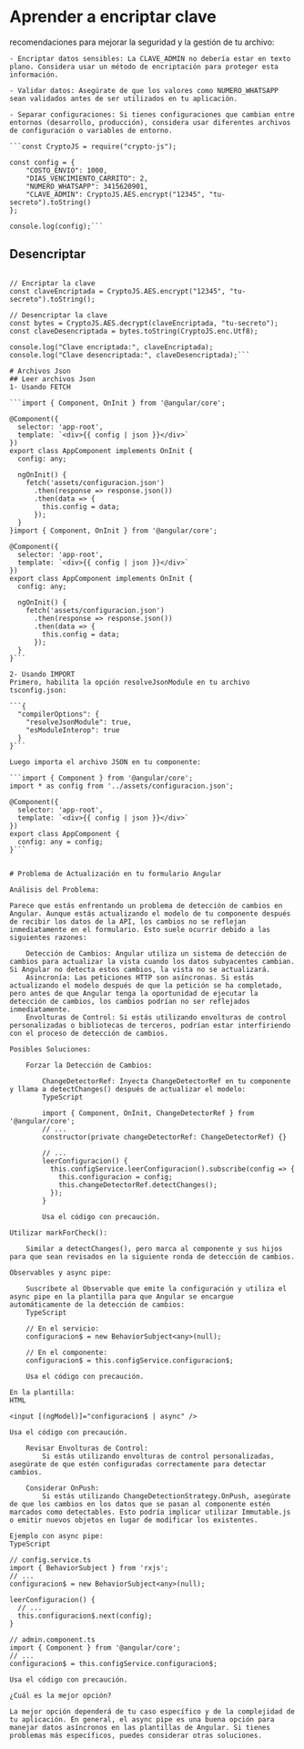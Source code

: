 # Aprender a encriptar clave 
 recomendaciones para mejorar la seguridad y la gestión de tu archivo:

    - Encriptar datos sensibles: La CLAVE_ADMIN no debería estar en texto plano. Considera usar un método de encriptación para proteger esta información.
    
    - Validar datos: Asegúrate de que los valores como NUMERO_WHATSAPP sean validados antes de ser utilizados en tu aplicación.
    
    - Separar configuraciones: Si tienes configuraciones que cambian entre entornos (desarrollo, producción), considera usar diferentes archivos de configuración o variables de entorno.

    ```const CryptoJS = require("crypto-js");

    const config = {
        "COSTO_ENVIO": 1000,
        "DIAS_VENCIMIENTO_CARRITO": 2,
        "NUMERO_WHATSAPP": 3415620901,
        "CLAVE_ADMIN": CryptoJS.AES.encrypt("12345", "tu-secreto").toString()
    };

    console.log(config);```

## Desencriptar

```const CryptoJS = require("crypto-js");

// Encriptar la clave
const claveEncriptada = CryptoJS.AES.encrypt("12345", "tu-secreto").toString();

// Desencriptar la clave
const bytes = CryptoJS.AES.decrypt(claveEncriptada, "tu-secreto");
const claveDesencriptada = bytes.toString(CryptoJS.enc.Utf8);

console.log("Clave encriptada:", claveEncriptada);
console.log("Clave desencriptada:", claveDesencriptada);```

# Archivos Json
## Leer archivos Json
1- Usando FETCH

```import { Component, OnInit } from '@angular/core';

@Component({
  selector: 'app-root',
  template: `<div>{{ config | json }}</div>`
})
export class AppComponent implements OnInit {
  config: any;

  ngOnInit() {
    fetch('assets/configuracion.json')
      .then(response => response.json())
      .then(data => {
        this.config = data;
      });
  }
}import { Component, OnInit } from '@angular/core';

@Component({
  selector: 'app-root',
  template: `<div>{{ config | json }}</div>`
})
export class AppComponent implements OnInit {
  config: any;

  ngOnInit() {
    fetch('assets/configuracion.json')
      .then(response => response.json())
      .then(data => {
        this.config = data;
      });
  }
}```

2- Usando IMPORT
Primero, habilita la opción resolveJsonModule en tu archivo tsconfig.json:

```{
  "compilerOptions": {
    "resolveJsonModule": true,
    "esModuleInterop": true
  }
}```

Luego importa el archivo JSON en tu componente:

```import { Component } from '@angular/core';
import * as config from '../assets/configuracion.json';

@Component({
  selector: 'app-root',
  template: `<div>{{ config | json }}</div>`
})
export class AppComponent {
  config: any = config;
}```


# Problema de Actualización en tu formulario Angular

Análisis del Problema:

Parece que estás enfrentando un problema de detección de cambios en Angular. Aunque estás actualizando el modelo de tu componente después de recibir los datos de la API, los cambios no se reflejan inmediatamente en el formulario. Esto suele ocurrir debido a las siguientes razones:

    Detección de Cambios: Angular utiliza un sistema de detección de cambios para actualizar la vista cuando los datos subyacentes cambian. Si Angular no detecta estos cambios, la vista no se actualizará.
    Asincronía: Las peticiones HTTP son asíncronas. Si estás actualizando el modelo después de que la petición se ha completado, pero antes de que Angular tenga la oportunidad de ejecutar la detección de cambios, los cambios podrían no ser reflejados inmediatamente.
    Envolturas de Control: Si estás utilizando envolturas de control personalizadas o bibliotecas de terceros, podrían estar interfiriendo con el proceso de detección de cambios.

Posibles Soluciones:

    Forzar la Detección de Cambios:

        ChangeDetectorRef: Inyecta ChangeDetectorRef en tu componente y llama a detectChanges() después de actualizar el modelo:
        TypeScript

        import { Component, OnInit, ChangeDetectorRef } from '@angular/core';
        // ...
        constructor(private changeDetectorRef: ChangeDetectorRef) {}

        // ...
        leerConfiguracion() {
          this.configService.leerConfiguracion().subscribe(config => {
            this.configuracion = config;
            this.changeDetectorRef.detectChanges();
          });
        }

        Usa el código con precaución.

Utilizar markForCheck():

    Similar a detectChanges(), pero marca al componente y sus hijos para que sean revisados en la siguiente ronda de detección de cambios.

Observables y async pipe:

    Suscríbete al Observable que emite la configuración y utiliza el async pipe en la plantilla para que Angular se encargue automáticamente de la detección de cambios:
    TypeScript

    // En el servicio:
    configuracion$ = new BehaviorSubject<any>(null);

    // En el componente:
    configuracion$ = this.configService.configuracion$;

    Usa el código con precaución.

En la plantilla:
HTML

<input [(ngModel)]="configuracion$ | async" />

Usa el código con precaución.

    Revisar Envolturas de Control:
        Si estás utilizando envolturas de control personalizadas, asegúrate de que estén configuradas correctamente para detectar cambios.

    Considerar OnPush:
        Si estás utilizando ChangeDetectionStrategy.OnPush, asegúrate de que los cambios en los datos que se pasan al componente estén marcados como detectables. Esto podría implicar utilizar Immutable.js o emitir nuevos objetos en lugar de modificar los existentes.

Ejemplo con async pipe:
TypeScript

// config.service.ts
import { BehaviorSubject } from 'rxjs';
// ...
configuracion$ = new BehaviorSubject<any>(null);

leerConfiguracion() {
  // ...
  this.configuracion$.next(config);
}

// admin.component.ts
import { Component } from '@angular/core';
// ...
configuracion$ = this.configService.configuracion$;

Usa el código con precaución.

¿Cuál es la mejor opción?

La mejor opción dependerá de tu caso específico y de la complejidad de tu aplicación. En general, el async pipe es una buena opción para manejar datos asíncronos en las plantillas de Angular. Si tienes problemas más específicos, puedes considerar otras soluciones.






